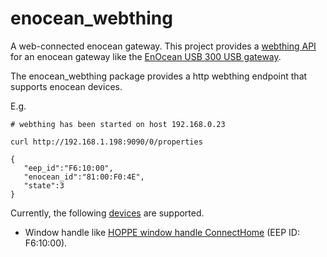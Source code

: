 # enocean_webthing
A web-connected enocean gateway. This project provides a [webthing API](https://iot.mozilla.org/wot/) for an enocean gateway like the [EnOcean USB 300 USB gateway](https://www.enocean.com/de/produkt/usb-300-500u-400j/).

The enocean_webthing package provides a http webthing endpoint that supports enocean devices.

E.g.
```
# webthing has been started on host 192.168.0.23

curl http://192.168.1.198:9090/0/properties

{
   "eep_id":"F6:10:00",
   "enocean_id":"81:00:F0:4E",
   "state":3
}
```
Currently, the following [devices](https://www.enocean-alliance.org/wp-content/uploads/2017/05/EnOcean_Equipment_Profiles_EEP_v2.6.7_public.pdf) are supported.
* Window handle like [HOPPE window handle ConnectHome](https://www.hoppe.com/in-en/window-handles/hoppe-innovations-window-handles/ehandle-connecthome-for-windows/) (EEP ID: F6:10:00).
